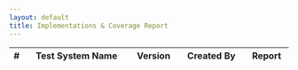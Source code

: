 ```yaml
---
layout: default
title: Implementations & Coverage Report
---
```


<!-- List of implementations -->
<table class="table table-striped">
  <thead>
    <tr>
			<th width='3%'>#</th>
			<th>Test System Name</th>
      <th>Version</th>
			<th>Created By</th>
			<th>Report</th>
    </tr>
	</thead>
  <tbody id='pageImplementationsTblBody' >
    <!-- Rows are injected dynamically -->
  </tbody>
</table>

<!-- Javascript -->
<script type="text/javascript" src="{{site.baseurl}}/assets/js/page-implementations.js"></script>